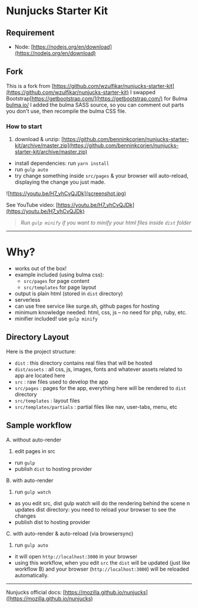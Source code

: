 # Nunjucks Starter Kit

## Requirement
- Node: [https://nodejs.org/en/download](https://nodejs.org/en/download)

## Fork
This is a fork from [https://github.com/wzulfikar/nunjucks-starter-kit](https://github.com/wzulfikar/nunjucks-starter-kit)
I swapped Bootstrap[https://getbootstrap.com/](https://getbootstrap.com/) for Bulma [bulma.io/](bulma.io/)
I added the bulma SASS source, so  you can comment out parts you don't use, then recompile the bulma CSS file.

### How to start

1. download & unzip: [https://github.com/benninkcorien/nunjucks-starter-kit/archive/master.zip](https://github.com/benninkcorien/nunjucks-starter-kit/archive/master.zip)
- install dependencies: run `yarn install`
- run `gulp auto`
- try change something inside `src/pages` & your browser will auto-reload, displaying the change you just made.

![https://youtu.be/H7_yhCvQJDk](screenshot.jpg)

See YouTube video: [https://youtu.be/H7_yhCvQJDk](https://youtu.be/H7_yhCvQJDk)

> *Run `gulp minify` if you want to minify your html files inside `dist` folder*

---

# Why?
- works out of the box! 
- example included (using bulma css): 
  - `src/pages` for page content
  - `src/templates` for page layout
- output is plain html (stored in `dist` directory)
- serverless
- can use free service like surge.sh, github pages for hosting
- minimum knowledge needed: html, css, js – no need for php, ruby, etc.
- minifier included! use `gulp minify`

## Directory Layout
Here is the project structure:

- `dist` : this directory contains real files that will be hosted
- `dist/assets` : all css, js, images, fonts and whatever assets related to app are located here
- `src` : raw files used to develop the app
- `src/pages` : pages for the app, everything here will be rendered to `dist` directory
- `src/templates` : layout files
- `src/templates/partials` : partial files like nav, user-tabs, menu, etc

## Sample workflow
A. without auto-render

1. edit pages in src
- run `gulp`
- publish `dist` to hosting provider


B. with auto-render

1. run `gulp watch`
- as you edit src, dist gulp watch will do the rendering behind the scene n updates dist directory: you need to reload your browser to see the changes
- publish dist to hosting provider


C. with auto-render & auto-reload (via browsersync)

1. run `gulp auto`
- it will open `http://localhost:3000` in your browser
- using this workflow, when you edit `src` the `dist` will be updated (just like workflow B) and your browser (`http://localhost:3000`) will be reloaded automatically.


---

Nunjucks official docs: [https://mozilla.github.io/nunjucks]([https://mozilla.github.io/nunjucks)
